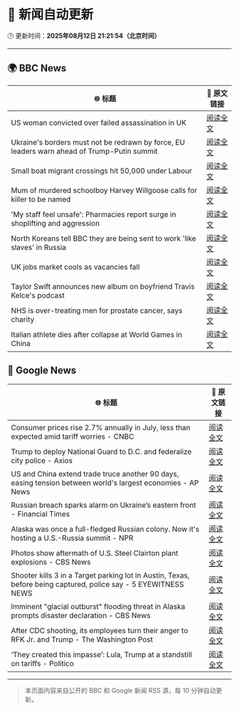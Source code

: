 # 🧠 新闻自动更新

🕒 更新时间：**2025年08月12日 21:21:54（北京时间）**

---

## 🌍 BBC News

| 🌐 标题 | 🔗 原文链接 |
|--------|-------------|
| US woman convicted over failed assassination in UK | [阅读全文](https://www.bbc.com/news/articles/c4gj87jxg78o?at_medium=RSS&at_campaign=rss) |
| Ukraine's borders must not be redrawn by force, EU leaders warn ahead of Trump-Putin summit | [阅读全文](https://www.bbc.com/news/articles/clyrlvwx9rgo?at_medium=RSS&at_campaign=rss) |
| Small boat migrant crossings hit 50,000 under Labour | [阅读全文](https://www.bbc.com/news/articles/c8e1xkwd74wo?at_medium=RSS&at_campaign=rss) |
| Mum of murdered schoolboy Harvey Willgoose calls for killer to be named | [阅读全文](https://www.bbc.com/news/articles/cwy195xg8e4o?at_medium=RSS&at_campaign=rss) |
| 'My staff feel unsafe': Pharmacies report surge in shoplifting and aggression | [阅读全文](https://www.bbc.com/news/articles/cj6yxkp2wx9o?at_medium=RSS&at_campaign=rss) |
| North Koreans tell BBC they are being sent to work 'like slaves' in Russia | [阅读全文](https://www.bbc.com/news/articles/c2077gwjlvxo?at_medium=RSS&at_campaign=rss) |
| UK jobs market cools as vacancies fall | [阅读全文](https://www.bbc.com/news/articles/cpdjjp681p7o?at_medium=RSS&at_campaign=rss) |
| Taylor Swift announces new album on boyfriend Travis Kelce's podcast | [阅读全文](https://www.bbc.com/news/articles/cqjyerlv8eyo?at_medium=RSS&at_campaign=rss) |
| NHS is over-treating men for prostate cancer, says charity | [阅读全文](https://www.bbc.com/news/articles/cger2712j1yo?at_medium=RSS&at_campaign=rss) |
| Italian athlete dies after collapse at World Games in China | [阅读全文](https://www.bbc.com/sport/articles/c24zr5590nvo?at_medium=RSS&at_campaign=rss) |

## 📰 Google News

| 🌐 标题 | 🔗 原文链接 |
|--------|-------------|
| Consumer prices rise 2.7% annually in July, less than expected amid tariff worries - CNBC | [阅读全文](https://news.google.com/rss/articles/CBMidkFVX3lxTFA4OW5SOXBndFZEYi16eE5mSWVCS1doVmZJMlZ1cXNtS2dFLTU1bFdkZ2xPeDJCY1lqWW1vMDZoWjBLaGRaSzlwYXlsU0VKWkloS3pTYVpqb0c5clRfcnYyb1haODJ5a3B2TTAzcFZiNmlKa2ZRUkHSAXtBVV95cUxQU29PU3dhaEtYajFYdmRGVzhzTU0wdDlYczlPRE9mUHY4bGV3N1AtMEdlcVF5NC1RVGxlVW1LV3VSbVREYWoydkNUWF92RzgxMTJWOExzaU1VWkhPV2R2N2g0bElYYlZrVFNsNGQ5dlZ0WFdqRk9RUE5lTE0?oc=5) |
| Trump to deploy National Guard to D.C. and federalize city police - Axios | [阅读全文](https://news.google.com/rss/articles/CBMiiwFBVV95cUxQakxHQVgzZ19lVkx0YVpKYVlud28zb0F0bmh3UGlRU1ZRenNzNmVKNXpFcmE3NE56RjNTRklVTktLU0RSR2dfaVY5UlZMZUlORWFwWWlsNWJ0SnpkQ1V5cUt6QzZ0LWN0UDZlVUNHX2xOWXlyUFBpYzhsNm8yMmdSeS1Tc2FpU2ExTlZv?oc=5) |
| US and China extend trade truce another 90 days, easing tension between world's largest economies - AP News | [阅读全文](https://news.google.com/rss/articles/CBMimgFBVV95cUxOdzdvelFUanVncU9HbldfMXpqeTIyNVV1b253Z3JiMzBUNVdhTkNmQ1RINnhkcmNWRUppWFNkUHluSGxpbmFDQXBQWnMzdUsxVXdQTkJmbUU5eldUZGxPQkQ0RXFBYXBldldXUGU5Z1BRY0dLTy1qVHpPMS1idTlPdEx6S2lmdnhaaWZMTWM2bTAxdUdFeWNINnpR?oc=5) |
| Russian breach sparks alarm on Ukraine’s eastern front - Financial Times | [阅读全文](https://news.google.com/rss/articles/CBMicEFVX3lxTE5RTS1mbFFsanQwSGM1ZDZOWGRSeU5UQmhoLW1nUXVCeXNhcDZ1OHUxTnVjS3JCUDFxX1lib2Vienp5aFZDZ2hScXFrZlUwS2JlMC1xNlZDQ21wM2o0X052dVdLV3ItS0dNa1B4RHpBOWk?oc=5) |
| Alaska was once a full-fledged Russian colony. Now it's hosting a U.S.-Russia summit - NPR | [阅读全文](https://news.google.com/rss/articles/CBMigwFBVV95cUxNdGxqM092SEJZMnQ3TlRPUC0yUW9Nb3pkcFo0S2hpNjlsMlZXRzhJdFRORDRlZjZNSkRtdGgxZmQwQUpBdUJXZUFDOGZ0dU53SDFCT2pwcFg5VjUzblJDRWt1SFNJVmcxUHBqN3B2N1RDelJNSHktcVRYT3J0dVVsZjByWQ?oc=5) |
| Photos show aftermath of U.S. Steel Clairton plant explosions - CBS News | [阅读全文](https://news.google.com/rss/articles/CBMiigFBVV95cUxNeTBuLWNIQUdhck1IQlVuU19FRzdNbXRHSkJRcWJXSkYyVVN2aXlQSUkxXzNhTTlTTUhoZ21xOHA0Nnh1cnEwajdMeWdQU0NPQWRfSS12d3otTVQ3V2plUnpLcWlRTExpQXVyVjBqa1BHN0NQMzN4bDZsbjRSRUNwSTFBeEZ0RzFPYnc?oc=5) |
| Shooter kills 3 in a Target parking lot in Austin, Texas, before being captured, police say - 5 EYEWITNESS NEWS | [阅读全文](https://news.google.com/rss/articles/CBMi2wFBVV95cUxQWElJNHJzZmdackNIUENJUXlWV3h2TEhzbzJrb190dExTLWpCSXlmaHZnQUJDVXF1UUlRQWljWG5PbFFfOHVGWXNDSU43MUlFT1V1MC1HYktXS0NxM3Y2ZzJ6VmhyS3dNR2FWMEsydElRT3FfejhOdF9VdXZ1cTFySVpRQS10QnoxZTFpQU82UFk0THpwSnZKY1JjMEJNZVphbE9QT09ZWS0xbzU1anU5S1dDRXJJa19PUE9EYUhURFF3TEY2QWQ2a1dNX3BtU3pwOFNPcTRfRTZZSHc?oc=5) |
| Imminent "glacial outburst" flooding threat in Alaska prompts disaster declaration - CBS News | [阅读全文](https://news.google.com/rss/articles/CBMipgFBVV95cUxNRndyMXJ5ZEZPTFhwNHp5UGNIb01RVWc5OWo4d2prYWpIMUp5NnFJRVJlaHNTZWt5NWw3ZmhyR191MURFSnN0VW80ZkVPYVVldURueDRQU1Y1OGlLeklhQVZvRHhPYnNfcEhiMFJfMUdUS1A2QVVKcTk0dmtabHJDcVV3T2x2cS1qczdCVUxkcUNjUFJOQWdMdndjUTUwaXpOWjJBSkx30gGrAUFVX3lxTE5zT09yckQ1WC1ZNmgwd2pONmc0RVk1UDlPc2ZwN2ZSaWZacTc3SjlrN2IzSXdkV0xZdlAyQzB0RElXM2ZQNlY5Z3RCa0pCQ1FSNjctSk1UVkVLazZZNWp5ZzdHX0lBc2JIR2FkdEdtbi00Y01RVmNHdC1RQWF3Wnk1cHBxbXB1Rnlpb29tTnJLbEZpTVhhekZfZldnZHFicUR4QjZNU0FZZFJRNA?oc=5) |
| After CDC shooting, its employees turn their anger to RFK Jr. and Trump - The Washington Post | [阅读全文](https://news.google.com/rss/articles/CBMiigFBVV95cUxPSTV1U3NtdmJselozWHdqU2NBV1RCWndYYkFKV01LamQ2dzk3OEV3WWRpTWNlY2Z0V005Z0FMd2haclNsU215Skd0cllXSkwtNElOVWd4eDYzcF9kN3RZcTIzWjQxUXE2SVFkVUlXUlRQZkE2QzRjR21BRjVrcDhzTTVEVlViVmdmR3c?oc=5) |
| ‘They created this impasse’: Lula, Trump at a standstill on tariffs - Politico | [阅读全文](https://news.google.com/rss/articles/CBMilAFBVV95cUxOQTk2MndnaXVLckFFVjNZWVNUMmJMaFlRTEtzc1c2eWtRM2pJZFk0Slk5OVA5b2xBOUhGYkhhc2xEQzRUSDFrLU1WYng2RUdENVY0UTMwek5NN3oyNDdSSkNfSVhIU2wxVW9EelFpVEVKUjBtcmppQl9nSl9EV19FUzZtYkdsNjczQTdYYVVRQ2RzSWpI?oc=5) |

---
> 本页面内容来自公开的 BBC 和 Google 新闻 RSS 源，每 10 分钟自动更新。